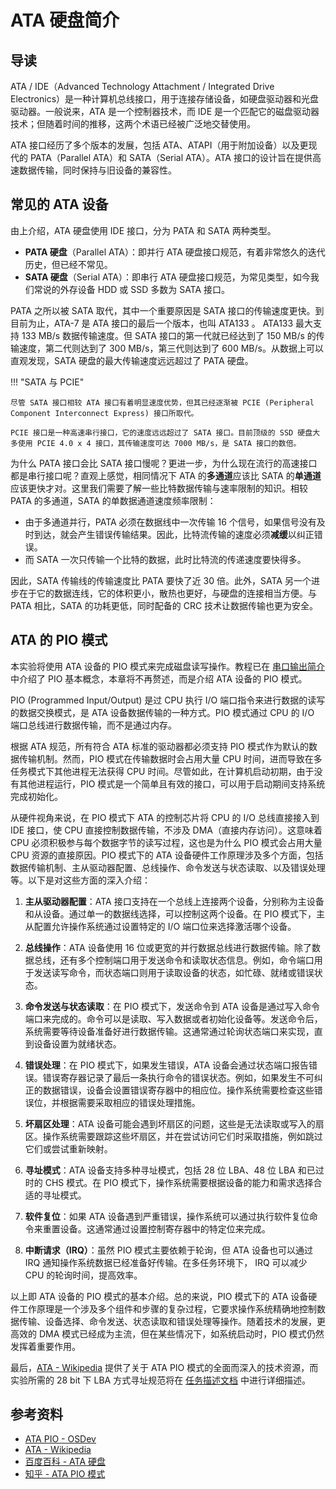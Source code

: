 # ATA 硬盘简介

## 导读

ATA / IDE（Advanced Technology Attachment / Integrated Drive Electronics）是一种计算机总线接口，用于连接存储设备，如硬盘驱动器和光盘驱动器。一般说来，ATA 是一个控制器技术，而 IDE 是一个匹配它的磁盘驱动器技术；但随着时间的推移，这两个术语已经被广泛地交替使用。

ATA 接口经历了多个版本的发展，包括 ATA、ATAPI（用于附加设备）以及更现代的 PATA（Parallel ATA）和 SATA（Serial ATA）。ATA 接口的设计旨在提供高速数据传输，同时保持与旧设备的兼容性。

## 常见的 ATA 设备

由上介绍，ATA 硬盘使用 IDE 接口，分为 PATA 和 SATA 两种类型。

- **PATA 硬盘**（Parallel ATA）：即并行 ATA 硬盘接口规范，有着非常悠久的迭代历史，但已经不常见。
- **SATA 硬盘**（Serial ATA）：即串行 ATA 硬盘接口规范，为常见类型，如今我们常说的外存设备 HDD 或 SSD 多数为 SATA 接口。

PATA 之所以被 SATA 取代，其中一个重要原因是 SATA 接口的传输速度更快。到目前为止，ATA-7 是 ATA 接口的最后一个版本，也叫 ATA133 。 ATA133 最大支持 133 MB/s 数据传输速度。但 SATA 接口的第一代就已经达到了 150 MB/s 的传输速度，第二代则达到了 300 MB/s，第三代则达到了 600 MB/s。从数据上可以直观发现，SATA 硬盘的最大传输速度远远超过了 PATA 硬盘。

!!! "SATA 与 PCIE"

    尽管 SATA 接口相较 ATA 接口有着明显速度优势，但其已经逐渐被 PCIE (Peripheral Component Interconnect Express) 接口所取代。

    PCIE 接口是一种高速串行接口，它的速度远远超过了 SATA 接口。目前顶级的 SSD 硬盘大多使用 PCIE 4.0 x 4 接口，其传输速度可达 7000 MB/s，是 SATA 接口的数倍。

为什么 PATA 接口会比 SATA 接口慢呢？更进一步，为什么现在流行的高速接口都是串行接口呢？直观上感觉，相同情况下 ATA 的**多通道**应该比 SATA 的**单通道**应该更快才对。这里我们需要了解一些比特数据传输与速率限制的知识。相较 PATA 的多通道，SATA 的单数据通道速度频率限制：

- 由于多通道并行，PATA 必须在数据线中一次传输 16 个信号，如果信号没有及时到达，就会产生错误传输结果。因此，比特流传输的速度必须**减缓**以纠正错误。
- 而 SATA 一次只传输一个比特的数据，此时比特流的传递速度要快得多。

因此，SATA 传输线的传输速度比 PATA 要快了近 30 倍。此外，SATA 另一个进步在于它的数据连线，它的体积更小，散热也更好，与硬盘的连接相当方便。与 PATA 相比，SATA 的功耗更低，同时配备的 CRC 技术让数据传输也更为安全。

## ATA 的 PIO 模式

本实验将使用 ATA 设备的 PIO 模式来完成磁盘读写操作。教程已在 [串口输出简介](./uart.md) 中介绍了 PIO 基本概念，本章将不再赘述，而是介绍 ATA 设备的 PIO 模式。

PIO (Programmed Input/Output) 是过 CPU 执行 I/O 端口指令来进行数据的读写的数据交换模式，是 ATA 设备数据传输的一种方式。PIO 模式通过 CPU 的 I/O 端口总线进行数据传输，而不是通过内存。

根据 ATA 规范，所有符合 ATA 标准的驱动器都必须支持 PIO 模式作为默认的数据传输机制。然而，PIO 模式在传输数据时会占用大量 CPU 时间，进而导致在多任务模式下其他进程无法获得 CPU 时间。尽管如此，在计算机启动初期，由于没有其他进程运行，PIO 模式是一个简单且有效的接口，可以用于启动期间支持系统完成初始化。

从硬件视角来说，在 PIO 模式下 ATA 的控制芯片将 CPU 的 I/O 总线直接接入到 IDE 接口，使 CPU 直接控制数据传输，不涉及 DMA（直接内存访问）。这意味着 CPU 必须积极参与每个数据字节的读写过程，这也是为什么 PIO 模式会占用大量 CPU 资源的直接原因。PIO 模式下的 ATA 设备硬件工作原理涉及多个方面，包括数据传输机制、主从驱动器配置、总线操作、命令发送与状态读取、以及错误处理等。以下是对这些方面的深入介绍：

1. **主从驱动器配置**：ATA 接口支持在一个总线上连接两个设备，分别称为主设备和从设备。通过单一的数据线选择，可以控制这两个设备。在 PIO 模式下，主从配置允许操作系统通过设置特定的 I/O 端口位来选择激活哪个设备。

2. **总线操作**：ATA 设备使用 16 位或更宽的并行数据总线进行数据传输。除了数据总线，还有多个控制端口用于发送命令和读取状态信息。例如，命令端口用于发送读写命令，而状态端口则用于读取设备的状态，如忙碌、就绪或错误状态。

3. **命令发送与状态读取**：在 PIO 模式下，发送命令到 ATA 设备是通过写入命令端口来完成的。命令可以是读取、写入数据或者初始化设备等。发送命令后，系统需要等待设备准备好进行数据传输。这通常通过轮询状态端口来实现，直到设备设置为就绪状态。

4. **错误处理**：在 PIO 模式下，如果发生错误，ATA 设备会通过状态端口报告错误。错误寄存器记录了最后一条执行命令的错误状态。例如，如果发生不可纠正的数据错误，设备会设置错误寄存器中的相应位。操作系统需要检查这些错误位，并根据需要采取相应的错误处理措施。

5. **坏扇区处理**：ATA 设备可能会遇到坏扇区的问题，这些是无法读取或写入的扇区。操作系统需要跟踪这些坏扇区，并在尝试访问它们时采取措施，例如跳过它们或尝试重新映射。

6. **寻址模式**：ATA 设备支持多种寻址模式，包括 28 位 LBA、48 位 LBA 和已过时的 CHS 模式。在 PIO 模式下，操作系统需要根据设备的能力和需求选择合适的寻址模式。

7. **软件复位**：如果 ATA 设备遇到严重错误，操作系统可以通过执行软件复位命令来重置设备。这通常通过设置控制寄存器中的特定位来完成。

8. **中断请求（IRQ）**：虽然 PIO 模式主要依赖于轮询，但 ATA 设备也可以通过 IRQ 通知操作系统数据已经准备好传输。在多任务环境下， IRQ 可以减少 CPU 的轮询时间，提高效率。

以上即 ATA 设备的 PIO 模式的基本介绍。总的来说，PIO 模式下的 ATA 设备硬件工作原理是一个涉及多个组件和步骤的复杂过程，它要求操作系统精确地控制数据传输、设备选择、命令发送、状态读取和错误处理等操作。随着技术的发展，更高效的 DMA 模式已经成为主流，但在某些情况下，如系统启动时，PIO 模式仍然发挥着重要作用。

最后，[ATA - Wikipedia](https://wiki.osdev.org/ATA_PIO) 提供了关于 ATA PIO 模式的全面而深入的技术资源，而实验所需的 28 bit 下 LBA 方式寻址规范将在 [任务描述文档](../labs/0x06/tasks.md) 中进行详细描述。

## 参考资料

- [ATA PIO - OSDev](https://wiki.osdev.org/ATA_PIO)
- [ATA - Wikipedia](https://en.wikipedia.org/wiki/Parallel_ATA)
- [百度百科 - ATA 硬盘](https://baike.baidu.com/item/ATA%E7%A1%AC%E7%9B%98/10009258)
- [知乎 - ATA PIO 模式](https://zhuanlan.zhihu.com/p/653413684)
